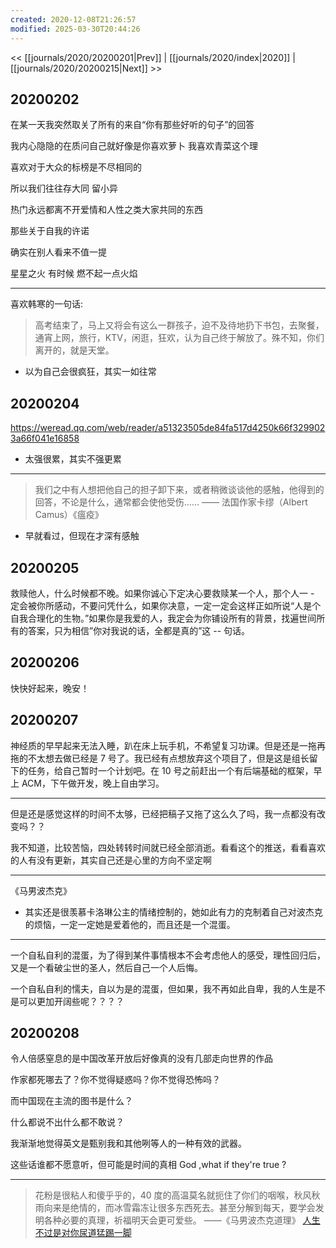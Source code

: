 ```yaml
---
created: 2020-12-08T21:26:57
modified: 2025-03-30T20:44:26
---
```


<< [[journals/2020/20200201|Prev]] | [[journals/2020/index|2020]] | [[journals/2020/20200215|Next]] >>

## 20200202

在某一天我突然取关了所有的来自“你有那些好听的句子”的回答

我内心隐隐的在质问自己就好像是你喜欢萝卜 我喜欢青菜这个理

喜欢对于大众的标榜是不尽相同的

所以我们往往存大同 留小异

热门永远都离不开爱情和人性之类大家共同的东西

那些关于自我的许诺

确实在别人看来不值一提

星星之火 有时候 燃不起一点火焰

---

喜欢韩寒的一句话:

> 高考结束了，马上又将会有这么一群孩子，迫不及待地扔下书包，去聚餐，通宵上网，旅行，KTV，闲逛，狂欢，认为自己终于解放了。殊不知，你们离开的，就是天堂。

  - 以为自己会很疯狂，其实一如往常

## 20200204

https://weread.qq.com/web/reader/a51323505de84fa517d4250k66f3299023a66f041e16858

- 太强很累，其实不强更累

---

> 我们之中有人想把他自己的担子卸下来，或者稍微谈谈他的感触，他得到的回答，不论是什么，通常都会使他受伤……
  —— 法国作家卡缪（Albert Camus）《瘟疫》

  - 早就看过，但现在才深有感触

## 20200205

救赎他人，什么时候都不晚。如果你诚心下定决心要救赎某一个人，那个人一 - 定会被你所感动，不要问凭什么，如果你决意，一定一定会这样正如所说“人是个自我合理化的生物。”如果你是我爱的人，我定会为你铺设所有的背景，找遍世间所有的答案，只为相信”你对我说的话，全都是真的”这 -- 句话。

## 20200206

快快好起来，晚安！

## 20200207

神经质的早早起来无法入睡，趴在床上玩手机，不希望复习功课。但是还是一拖再拖的不太想去做已经是 7 号了。我已经有点想放弃这个项目了，但是这是组长留下的任务，给自己暂时一个计划吧。在 10 号之前赶出一个有后端基础的框架，早上 ACM，下午做开发，晚上自由学习。

---

但是还是感觉这样的时间不太够，已经把稿子又拖了这么久了吗，我一点都没有改变吗？？

我不知道，比较苦恼，四处转转时间就已经全部消逝。看看这个的推送，看看喜欢的人有没有更新，其实自己还是心里的方向不坚定啊

---

《马男波杰克》

  - 其实还是很羡慕卡洛琳公主的情绪控制的，她如此有力的克制着自己对波杰克的烦恼，一定一定她是爱着他的，而且还是一个混蛋。

---

一个自私自利的混蛋，为了得到某件事情根本不会考虑他人的感受，理性回归后，又是一个看破尘世的圣人，然后自己一个人后悔。

一个自私自利的懦夫，自以为是的混蛋，但如果，我不再如此自卑，我的人生是不是可以更加开阔些呢？？？？

## 20200208

令人倍感窒息的是中国改革开放后好像真的没有几部走向世界的作品

作家都死哪去了？你不觉得疑惑吗？你不觉得恐怖吗？

而中国现在主流的图书是什么？

什么都说不出什么都不敢说？

我渐渐地觉得英文是甄别我和其他咧等人的一种有效的武器。

这些话谁都不愿意听，但可能是时间的真相 God ,what if they're true ?

---

> 花粉是很粘人和傻乎乎的，40 度的高温莫名就扼住了你们的咽喉，秋风秋雨向来是绝情的，而冰雪霜冻让很多东西死去。甚至分解到每天，要学会发明各种必要的真理，祈福明天会更可爱些。
  ——《马男波杰克道理》
  [人生不过是对你尿道猛踢一脚](https://movie.douban.com/review/8013591/)
